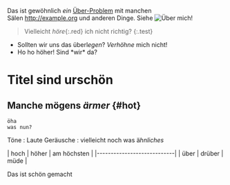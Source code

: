 Das ist gewöhnlich *ein* [Über-Problem](http://example.org) mit manchen  
Sälen <http://example.org> und <span id='test'>anderen Dinge</span>. Siehe
![Über mich](http://example.org)!

> Vielleicht *höre*{:.red} ich nicht richtig?
{:.test}

* Sollten wir uns das überl*egen*? *Verhöhne* mich nicht!
* Ho ho höher! Sind \*wir\* da?

Titel sind urschön
==================

## Manche mögens *ärmer* {#hot}

    öha
    was nun?

Töne
: Laute Geräusche
: vielleicht noch was ä*hnliches*

| hoch | höher | am höchsten |
|----------------------------|
| über | drüber | müde |

<p markdown='1'>Das ist schön
gemacht</p>
